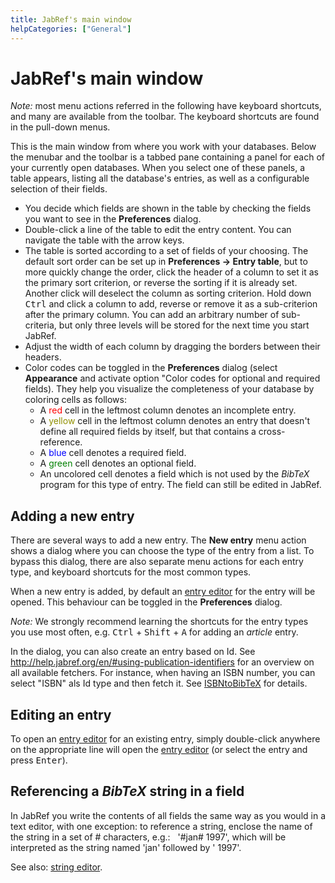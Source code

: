 ```yaml
---
title: JabRef's main window
helpCategories: ["General"]
---
```


# JabRef's main window

*Note:* most menu actions referred in the following have keyboard shortcuts, and many are available from the toolbar. The keyboard shortcuts are found in the pull-down menus.

This is the main window from where you work with your databases. Below the menubar and the toolbar is a tabbed pane containing a panel for each of your currently open databases. When you select one of these panels, a table appears, listing all the database's entries, as well as a configurable selection of their fields.

-   You decide which fields are shown in the table by checking the fields you want to see in the **Preferences** dialog.
-   Double-click a line of the table to edit the entry content. You can navigate the table with the arrow keys.
-   The table is sorted according to a set of fields of your choosing. The default sort order can be set up in **Preferences → Entry table**, but to more quickly change the order, click the header of a column to set it as the primary sort criterion, or reverse the sorting if it is already set. Another click will deselect the column as sorting criterion. Hold down <kbd>Ctrl</kbd> and click a column to add, reverse or remove it as a sub-criterion after the primary column. You can add an arbitrary number of sub-criteria, but only three levels will be stored for the next time you start JabRef.
-   Adjust the width of each column by dragging the borders between their headers.
-   Color codes can be toggled in the **Preferences** dialog (select **Appearance** and activate option "Color codes for optional and required fields). They help you visualize the completeness of your database by coloring cells as follows:
    -   A <span style="color: red">red</span> cell in the leftmost column denotes an incomplete entry.
    -   A <span style="color: #909000">yellow</span> cell in the leftmost column denotes an entry that doesn't define all required fields by itself, but that contains a cross-reference.
    -   A <span style="color: blue">blue</span> cell denotes a required field.
    -   A <span style="color: green">green</span> cell denotes an optional field.
    -   An uncolored cell denotes a field which is not used by the *BibTeX* program for this type of entry. The field can still be edited in JabRef.

## Adding a new entry

There are several ways to add a new entry. The **New entry** menu action shows a dialog where you can choose the type of the entry from a list. To bypass this dialog, there are also separate menu actions for each entry type, and keyboard shortcuts for the most common types.

When a new entry is added, by default an [entry editor](EntryEditor) for the entry will be opened. This behaviour can be toggled in the **Preferences** dialog.

*Note:* We strongly recommend learning the shortcuts for the entry types you use most often, e.g. <kbd>Ctrl</kbd> + <kbd>Shift</kbd> + <kbd>A</kbd> for adding an *article* entry.

In the dialog, you can also create an entry based on Id.
See <http://help.jabref.org/en/#using-publication-identifiers> for an overview on all available fetchers.
For instance, when having an ISBN number, you can select "ISBN" als Id type and then fetch it.
See [ISBNtoBibTeX](ISBNtoBibTeX) for details.

## Editing an entry

To open an [entry editor](EntryEditor) for an existing entry, simply double-click anywhere on the appropriate line will open the [entry editor](EntryEditor) (or select the entry and press <kbd>Enter</kbd>).

## Referencing a *BibTeX* string in a field

In JabRef you write the contents of all fields the same way as you would in a text editor, with one exception: to reference a string, enclose the name of the string in a set of \# characters, e.g.:
  '\#jan\# 1997',
which will be interpreted as the string named 'jan' followed by ' 1997'.

See also: [string editor](StringEditor).
